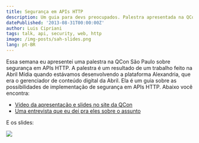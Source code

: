 ```yaml
---
title: Segurança em APIs HTTP
description: Um guia para devs preocupados. Palestra apresentada na QCon São Paulo.
datePublished: '2013-08-31T00:00:00Z'
author: Luis Cipriani
tags: talk, api, security, web, http
image: /img-posts/sah-slides.png
lang: pt-BR
---
```


Essa semana eu apresentei uma palestra na QCon São Paulo sobre segurança em APIs HTTP. A palestra é um resultado de um trabalho feito na Abril Mídia quando estávamos desenvolvendo a plataforma Alexandria, que era o gerenciador de conteúdo digital da Abril. Ela é um guia sobre as possibilidades de implementação de segurança em APIs HTTP. Abaixo você encontra:

- [Vídeo da apresentação e slides no site da QCon](https://www.infoq.com/br/presentations/seguranca-apis-http/)
- [Uma entrevista que eu dei pra eles sobre o assunto](https://www.infoq.com/br/interviews/seguranca-apis-http/)

E os slides:

[![](/img-posts/sah-slides.png)](https://www.slideshare.net/lfcipriani/segurana-de-p 'Abrir no Slideshare')

